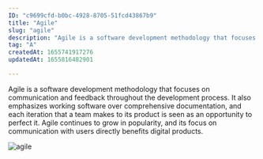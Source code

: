 ```yaml
---
ID: "c9699cfd-b0bc-4928-8705-51fcd43867b9"
title: "Agile"
slug: "agile"
description: "Agile is a software development methodology that focuses on communication and feedback throughout the development process. It also emphasizes working software over comprehensive documentation, and each iteration that a team makes to its product is seen as an opportunity to perfect it. Agile continues to grow in popularity, and its focus on communication with users directly benefits digital products. "
tag: "A"
createdAt: 1655741917276
updatedAt: 1655816482901

---
```

Agile is a software development methodology that focuses on communication and feedback throughout the development process. It also emphasizes working software over comprehensive documentation, and each iteration that a team makes to its product is seen as an opportunity to perfect it. Agile continues to grow in popularity, and its focus on communication with users directly benefits digital products. 

![agile](https://lh5.googleusercontent.com/_Moq-tXjHJSAYdjrBGGFIdx6gfLr4wImblU5Gpk5YEEWc8W3-eovtD_t9s_UOhqIZToX6bMvqOI8lo7FS_1l=w1294-h668)